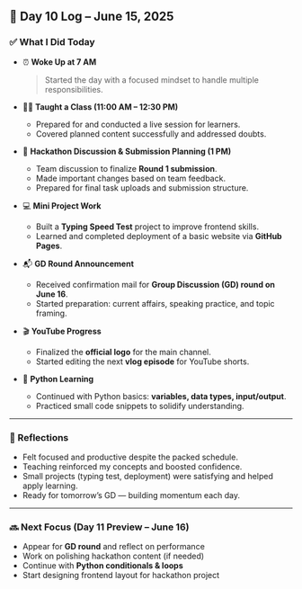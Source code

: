 ## 📘 Day 10 Log – June 15, 2025

### ✅ What I Did Today

- ⏰ **Woke Up at 7 AM**  
  > Started the day with a focused mindset to handle multiple responsibilities.

- 🧑‍🏫 **Taught a Class (11:00 AM – 12:30 PM)**
  - Prepared for and conducted a live session for learners.
  - Covered planned content successfully and addressed doubts.

- 🚀 **Hackathon Discussion & Submission Planning (1 PM)**
  - Team discussion to finalize **Round 1 submission**.
  - Made important changes based on team feedback.
  - Prepared for final task uploads and submission structure.

- 💻 **Mini Project Work**
  - Built a **Typing Speed Test** project to improve frontend skills.
  - Learned and completed deployment of a basic website via **GitHub Pages**.

- 📬 **GD Round Announcement**
  - Received confirmation mail for **Group Discussion (GD) round on June 16**.
  - Started preparation: current affairs, speaking practice, and topic framing.

- 🎬 **YouTube Progress**
  - Finalized the **official logo** for the main channel.
  - Started editing the next **vlog episode** for YouTube shorts.

- 🐍 **Python Learning**
  - Continued with Python basics: **variables, data types, input/output**.
  - Practiced small code snippets to solidify understanding.

---

### 🧠 Reflections

- Felt focused and productive despite the packed schedule.
- Teaching reinforced my concepts and boosted confidence.
- Small projects (typing test, deployment) were satisfying and helped apply learning.
- Ready for tomorrow’s GD — building momentum each day.

---

### 🔜 Next Focus (Day 11 Preview – June 16)

- Appear for **GD round** and reflect on performance  
- Work on polishing hackathon content (if needed)  
- Continue with **Python conditionals & loops**  
- Start designing frontend layout for hackathon project  
